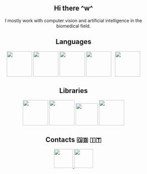 <div >
  <div align="center">
     <h2>Hi there ^w^</h1>
    <p>I mostly work with computer vision and artificial intelligence in the biomedical field.</p>
  </div>
  <div>
    <h2 align="center">Languages</h2>
    <div align="center">
      <img height="80px" src="https://cdn.jsdelivr.net/gh/devicons/devicon/icons/python/python-original.svg" />
      <img height="80px" src="https://cdn.jsdelivr.net/gh/devicons/devicon/icons/nodejs/nodejs-original.svg" />
<!--       <img height="80px" src="https://cdn.jsdelivr.net/gh/devicons/devicon@latest/icons/javascript/javascript-original.svg" /> -->
      <img height="80px" src="https://raw.githubusercontent.com/nim-lang/assets/refs/heads/master/Art/logo-crown.svg" />
      <img height="80px" src="https://github.com/rust-lang/rust-artwork/blob/master/logo/rust-logo-512x512.png" />
      &nbsp;
      <img height="80px" src="https://upload.wikimedia.org/wikipedia/commons/1/18/ISO_C%2B%2B_Logo.svg" />
    </div>
    <h2 align="center">Libraries</h2>
    <div align="center">
      <img height="80px" src="https://cdn.jsdelivr.net/gh/devicons/devicon/icons/opencv/opencv-original.svg" />
      <img height="80px" src="https://cdn.jsdelivr.net/gh/devicons/devicon/icons/pytorch/pytorch-original.svg" />
      <img height="70px" src="https://upload.wikimedia.org/wikipedia/commons/0/05/Scikit_learn_logo_small.svg" />
      <img height="80px" src="https://cdn.jsdelivr.net/gh/devicons/devicon@latest/icons/qt/qt-original.svg" />
    </div>
  </div>
  <div>
    <h2 align="center">Contacts 🇬🇧 🇮🇹</h2>
    <div align="center">
      <a href="https://t.me/diacetilvolpina">
        <img width="60px" src="https://upload.wikimedia.org/wikipedia/commons/8/82/Telegram_logo.svg" />
      </a>
      <a href="mailto:voidpunk.glitch@gmail.com">
        <img width="60px" src="https://upload.wikimedia.org/wikipedia/commons/e/ec/Circle-icons-mail.svg" />
      </a>
    </div>
  </div>
</div>
